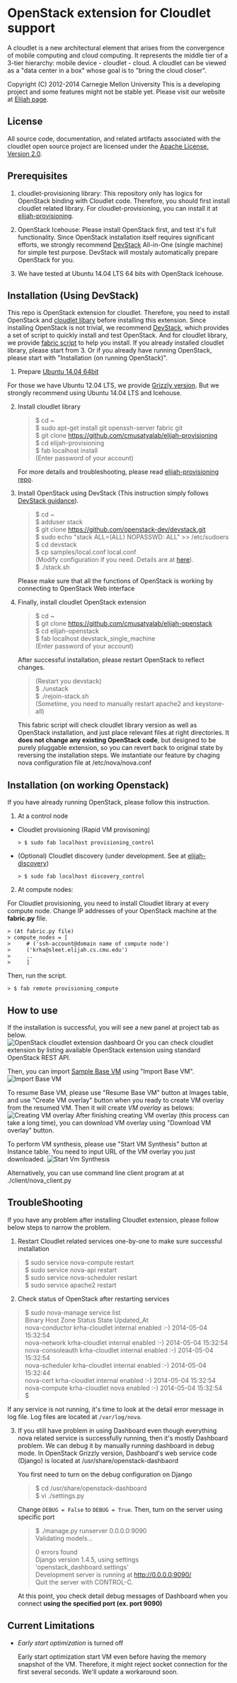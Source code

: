 OpenStack extension for Cloudlet support
========================================================
A cloudlet is a new architectural element that arises from the convergence of
mobile computing and cloud computing. It represents the middle tier of a
3-tier hierarchy:  mobile device - cloudlet - cloud.   A cloudlet can be
viewed as a "data center in a box" whose  goal is to "bring the cloud closer".

Copyright (C) 2012-2014 Carnegie Mellon University This is a developing project
and some features might not be stable yet.  Please visit our website at [Elijah
page](http://elijah.cs.cmu.edu/).



License
----------

All source code, documentation, and related artifacts associated with the
cloudlet open source project are licensed under the [Apache License, Version
2.0](http://www.apache.org/licenses/LICENSE-2.0.html).



Prerequisites
-------------

1. cloudlet-provisioning library: This repository only has logics for OpenStack
binding with Cloudlet code. Therefore, you should first install cloudlet
related library.  For cloudlet-provisioning, you can install it at
[elijah-provisioning](https://github.com/cmusatyalab/elijah-provisioning).

2. OpenStack Icehouse: Please install OpenStack first, and test it's full
functionality. Since OpenStack installation itself requires significant
efforts, we strongly recommend
[DevStack](http://devstack.org/guides/single-machine.html) All-in-One (single
machine) for simple test purpose. DevStack will mostaly automatically prepare
OpenStack for you.

3. We have tested at Ubuntu 14.04 LTS 64 bits with OpenStack Icehouse.



Installation (Using DevStack)
-----------------------------

This repo is OpenStack extension for cloudlet. Therefore, you need to install
OpenStack and [cloudlet
libary](https://github.com/cmusatyalab/elijah-provisioning) before installing
this extension. Since installing OpenStack is not trivial, we recommend
[DevStack](http://devstack.org/), which provides a set of script to quickly
install and test OpenStack. And for cloudlet library, we provide [fabric
script](http://www.fabfile.org/en/latest/) to help you install. If you already
installed cloudlet library, please start from 3. Or if you already have running
OpenStack, please start with "Installation (on running OpenStack)".

1. Prepare [Ubuntu 14.04 64bit](http://releases.ubuntu.com/14.04/ubuntu-14.04.1-desktop-amd64.iso)

  For those we have Ubuntu 12.04 LTS, we provide [Grizzly
  version](https://github.com/cmusatyalab/elijah-openstack/tree/grizzly). But
  we strongly recommend using Ubuntu 14.04 LTS and Icehouse.


2. Install cloudlet library

    > $ cd ~  
    > $ sudo apt-get install git openssh-server fabric git  
    > $ git clone https://github.com/cmusatyalab/elijah-provisioning  
    > $ cd elijah-provisioning  
    > $ fab localhost install  
    > (Enter password of your account)  

    For more details and troubleshooting, please read [elijah-provisioning
    repo](https://github.com/cmusatyalab/elijah-provisioning).


3. Install OpenStack using DevStack (This instruction simply follows [DevStack
guidance](http://devstack.org/guides/single-machine.html)).

    > $ cd ~  
    > $ adduser stack  
    > $ git clone https://github.com/openstack-dev/devstack.git  
    > $ sudo echo "stack ALL=(ALL) NOPASSWD: ALL" >> /etc/sudoers  
    > $ cd devstack  
    > $ cp samples/local.conf local.conf  
    > (Modify configuration if you need. Details are at [here](http://devstack.org/guides/single-machine.html)).  
    > $ ./stack.sh  

    Please make sure that all the functions of OpenStack is working by
    connecting to OpenStack Web interface


4. Finally, install cloudlet OpenStack extension

    > $ cd ~  
    > $ git clone https://github.com/cmusatyalab/elijah-openstack  
    > $ cd elijah-openstack  
    > $ fab localhost devstack_single_machine  
    > (Enter password of your account)  

    After successful installation, please restart OpenStack to reflect changes.

    > (Restart you devstack)  
    > $ ./unstack  
    > $ ./rejoin-stack.sh  
    > (Sometime, you need to manually restart apache2 and keystone-all)  

    This fabric script will check cloudlet library version as well as OpenStack
    installation, and just place relevant files at right directories.  It
    **does not change any existing OpenStack code**, but designed to be purely
    pluggable extension, so you can revert back to original state by reversing
    the installation steps. We instantiate our feature by chaging nova
    configuration file at /etc/nova/nova.conf



Installation (on working Openstack)
-----------------------------------

If you have already running OpenStack, please follow this instruction.

1. At a control node

  - Cloudlet provisioning (Rapid VM provisoning)

        > $ sudo fab localhost provisioning_control  

  - (Optional) Cloudlet discovery (under development. See at
      [elijah-discovery](https://github.com/cmusatyalab/elijah-discovery-basic))

        > $ sudo fab localhost discovery_control  


2. At compute nodes: 

  For Cloudlet provisioning, you need to install Cloudlet library at every compute node.
  Change IP addresses of your OpenStack machine at the **fabric.py** file. 

    > (At fabric.py file)  
    > compute_nodes = [  
    >     # ('ssh-account@domain name of compute node')  
    >     ('krha@sleet.elijah.cs.cmu.edu')  
    >     ..  
    >     ]  

  Then, run the script.

    > $ fab remote provisioning_compute  



How to use
-----------

If the installation is successful, you will see a new panel at project tab as
below.  
![OpenStack cloudlet extension dashboard](https://github.com/cmusatyalab/elijah-openstack/blob/icehouse/doc/screenshot/cloudlet_dashboard_icehouse.png?raw=true)
Or you can check cloudlet extension by listing available OpenStack extension
using standard OpenStack REST API.

Then, you can import [Sample Base
VM](https://storage.cmusatyalab.org/cloudlet-vm/precise-baseVM.zip) using
"Import Base VM".  
![Import Base VM](https://github.com/cmusatyalab/elijah-openstack/blob/icehouse/doc/screenshot/import_basevm.png?raw=true)

To resume Base VM, please use "Resume Base VM" button at Images table, and use
"Create VM overlay" button when you ready to create VM overlay from the resumed
VM. Then it will create _VM overlay_ as belows: 
![Creating VM overlay](https://github.com/cmusatyalab/elijah-openstack/blob/icehouse/doc/screenshot/creating_vm_overlay.png?raw=true)
After finishing creating VM overlay (this process can take a long time), you
can download VM overlay using "Download VM overlay" button.

To perform VM synthesis, please use "Start VM Synthesis" button at Instance
table. You need to input URL of the VM overlay you just downloaded.
![Start Vm Synthesis](https://github.com/cmusatyalab/elijah-openstack/blob/icehouse/doc/screenshot/vm_synthesis.png?raw=true)


Alternatively, you can use command line client program at at
./client/nova_client.py 



TroubleShooting
-----------------

If you have any problem after installing Cloudlet extension, please follow
below steps to narrow the problem.


1. Restart Cloudlet related services one-by-one to make sure successful installation

  > $ sudo service nova-compute restart  
  > $ sudo service nova-api restart  
  > $ sudo service nova-scheduler restart  
  > $ sudo service apache2 restart  

2. Check status of OpenStack after restarting services

  > $ sudo nova-manage service list  
  > Binary           Host                                 Zone             Status     State Updated_At  
  > nova-conductor   krha-cloudlet                        internal         enabled    :-)   2014-05-04 15:32:54  
  > nova-network     krha-cloudlet                        internal         enabled    :-)   2014-05-04 15:32:54  
  > nova-consoleauth krha-cloudlet                        internal         enabled    :-)   2014-05-04 15:32:54  
  > nova-scheduler   krha-cloudlet                        internal         enabled    :-)   2014-05-04 15:32:44  
  > nova-cert        krha-cloudlet                        internal         enabled    :-)   2014-05-04 15:32:54  
  > nova-compute     krha-cloudlet                        nova             enabled    :-)   2014-05-04 15:32:54  
  > $

  If any service is not running, it's time to look at the detail
  error message in log file. Log files are located at ``/var/log/nova``.


3. If you still have problem in using Dashboard even though everything nova
   related service is successfully running, then it's mostly Dashboard problem. We can debug it by
   manually running dashboard in debug mode. In OpenStack Grizzly version,
   Dashboard's web service code (Django) is located at
   /usr/share/openstack-dashbaord

   You first need to turn on the debug configuration on Django

   > $ cd /usr/share/openstack-dashboard  
   > $ vi ./settings.py

   Change ``DEBUG = False`` to ``DEBUG = True``. Then, turn on the server using specific port

   > $ ./manage.py runserver 0.0.0.0:9090  
   > Validating models...  
   >
   > 0 errors found  
   > Django version 1.4.5, using settings 'openstack_dashboard.settings'  
   > Development server is running at http://0.0.0.0:9090/  
   > Quit the server with CONTROL-C.  
   >

   At this point, you check detail debug messages of Dashboard when you connect 
   __using the specified port (ex. port 9090)__




Current Limitations
------------

* _Early start optimization_ is turned off

  Early start optimization start VM even before having the memory snapshot of
  the VM. Therefore, it might reject socket connection for the first several
  seconds. We'll update a workaround soon.

